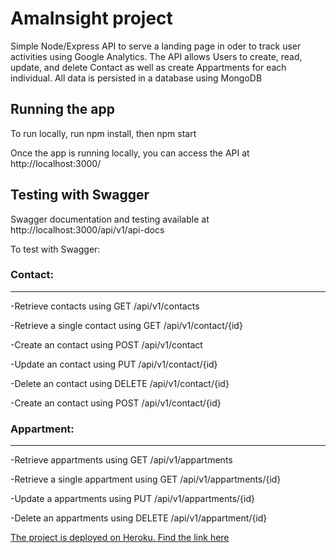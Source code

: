 # AmaInsight project
Simple Node/Express API to serve a landing page in oder to track user activities using Google Analytics. The API allows Users to create, read, update, and delete Contact as well as create Appartments for each individual. All data is persisted in a database using MongoDB

## Running the app
To run locally, run npm install, then npm start

Once the app is running locally, you can access the API at http://localhost:3000/

## Testing with Swagger
Swagger documentation and testing available at http://localhost:3000/api/v1/api-docs

To test with Swagger:

### Contact:
----
-Retrieve contacts using GET /api/v1/contacts

-Retrieve a single contact using GET /api/v1/contact/{id}

-Create an contact using POST /api/v1/contact

-Update an contact using PUT /api/v1/contact/{id}

-Delete an contact using DELETE /api/v1/contact/{id}

-Create an contact  using POST /api/v1/contact/{id}

### Appartment:
----
-Retrieve appartments using GET /api/v1/appartments

-Retrieve a single appartment using GET /api/v1/appartments/{id}

-Update a appartments using PUT /api/v1/appartments/{id}

-Delete an appartments using DELETE /api/v1/appartment/{id}


[The project is deployed on Heroku. Find the link here](https://amainsight.herokuapp.com/)
